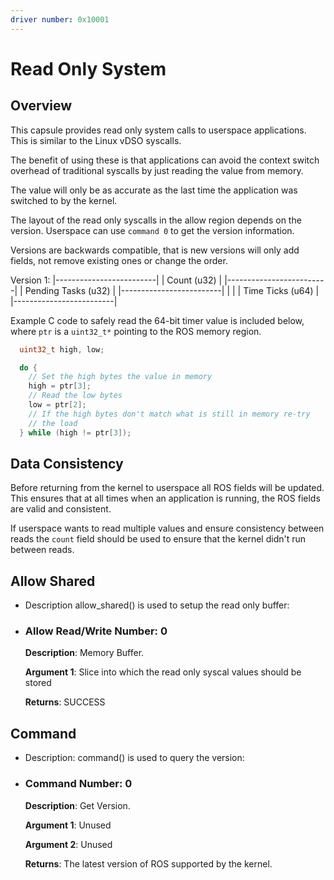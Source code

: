 ```yaml
---
driver number: 0x10001
---
```


# Read Only System

## Overview

This capsule provides read only system calls to userspace applications.
This is similar to the Linux vDSO syscalls.

The benefit of using these is that applications can avoid the context
switch overhead of traditional syscalls by just reading the value from
memory.

The value will only be as accurate as the last time the application was
switched to by the kernel.

The layout of the read only syscalls in the allow region depends on the
version. Userspace can use `command 0` to get the version information.

Versions are backwards compatible, that is new versions will only add
fields, not remove existing ones or change the order.

Version 1:
  |-------------------------|
  |       Count (u32)       |
  |-------------------------|
  |   Pending Tasks (u32)   |
  |-------------------------|
  |                         |
  |     Time Ticks (u64)    |
  |-------------------------|

Example C code to safely read the 64-bit timer value is included below,
where `ptr` is a `uint32_t*` pointing to the ROS memory region.

```c
  uint32_t high, low;

  do {
    // Set the high bytes the value in memory
    high = ptr[3];
    // Read the low bytes
    low = ptr[2];
    // If the high bytes don't match what is still in memory re-try
    // the load
  } while (high != ptr[3]);
```

## Data Consistency

Before returning from the kernel to userspace all ROS fields will be updated.
This ensures that at all times when an application is running, the ROS fields
are valid and consistent.

If userspace wants to read multiple values and ensure consistency between reads
the `count` field should be used to ensure that the kernel didn't run between
reads.

## Allow Shared

  * Description allow_shared() is used to setup the read only buffer:

  * ### Allow Read/Write Number: 0

    **Description**: Memory Buffer.

    **Argument 1**: Slice into which the read only syscal values should be stored

    **Returns**: SUCCESS

## Command

  * Description: command() is used to query the version:

  * ### Command Number: 0

    **Description**: Get Version.

    **Argument 1**: Unused

    **Argument 2**: Unused

    **Returns**: The latest version of ROS supported by the kernel.
